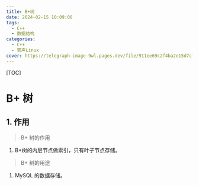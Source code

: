 ```yaml
---
title: B+树
date: 2024-02-15 10:09:00
tags:
  - C++
  - 数据结构
categories: 
  - C++
  - 零声Linux
cover: https://telegraph-image-9wl.pages.dev/file/911ee69c2f4ba2e15d7cf.jpg
---
```


[TOC]

# B+ 树

## 1. 作用

> B+ 树的作用

1. B+树的内层节点做索引，只有叶子节点存储。

> B+ 树的用途

1. MySQL 的数据存储。

